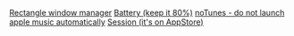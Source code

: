 [Rectangle window manager](https://rectangleapp.com/)
[Battery (keep it 80%)](https://github.com/actuallymentor/battery)
[noTunes - do not launch apple music automatically](https://github.com/tombonez/noTunes)
[Session (it's on AppStore)](https://www.stayinsession.com/)
